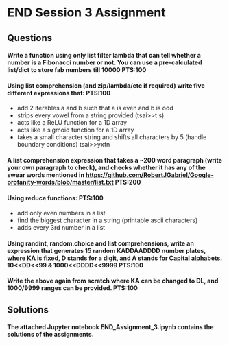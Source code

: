 # END Session 3 Assignment

## Questions

#### Write a function using only list filter lambda that can tell whether a number is a Fibonacci number or not. You can use a pre-calculated list/dict to store fab numbers till 10000 PTS:100


#### Using list comprehension (and zip/lambda/etc if required) write five different expressions that: PTS:100
- add 2 iterables a and b such that a is even and b is odd
- strips every vowel from a string provided (tsai>>t s)
- acts like a ReLU function for a 1D array
- acts like a sigmoid function for a 1D array
- takes a small character string and shifts all characters by 5 (handle boundary conditions) tsai>>yxfn

#### A list comprehension expression that takes a ~200 word paragraph (write your own paragraph to check), and checks whether it has any of the swear words mentioned in https://github.com/RobertJGabriel/Google-profanity-words/blob/master/list.txt PTS:200


#### Using reduce functions: PTS:100
- add only even numbers in a list
- find the biggest character in a string (printable ascii characters)
- adds every 3rd number in a list


#### Using randint, random.choice and list comprehensions, write an expression that generates 15 random KADDAADDDD number plates, where KA is fixed, D stands for a digit, and A stands for Capital alphabets. 10<<DD<<99 & 1000<<DDDD<<9999 PTS:100


#### Write the above again from scratch where KA can be changed to DL, and 1000/9999 ranges can be provided.  PTS:100

## Solutions

#### The attached Jupyter notebook END_Assignment_3.ipynb contains the solutions of the assignments. 
